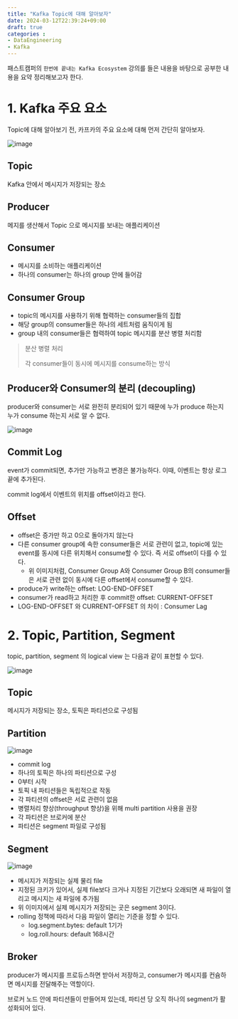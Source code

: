 ```yaml
---
title: "Kafka Topic에 대해 알아보자"
date: 2024-03-12T22:39:24+09:00
draft: true
categories :
- DataEngineering
- Kafka
---
```


패스트캠퍼의 `한번에 끝내는 Kafka Ecosystem` 강의를 들은 내용을 바탕으로 공부한 내용을 요약 정리해보고자 한다.

# 1. Kafka 주요 요소
Topic에 대해 알아보기 전, 카프카의 주요 요소에 대해 먼저 간단히 알아보자.

![image](https://github.com/yumin00/blog/assets/130362583/67cc48ca-556b-4266-af65-063ae45e5c68)

## Topic
Kafka 안에서 메시지가 저장되는 장소

## Producer
메지를 생산해서 Topic 으로 메시지를 보내는 애플리케이션

## Consumer
- 메시지를 소비하는 애플리케이션
- 하나의 consumer는 하나의 group 안에 들어감

## Consumer Group
- topic의 메시지를 사용하기 위해 협력하는 consumer들의 집합
- 해당 group의 consumer들은 하나의 세트처럼 움직이게 됨
- group 내의 consumer들은 협력하여 topic 메시지를 분산 병렬 처리함

> 분산 병렬 처리
> 
> 각 consumer들이 동시에 메시지를 consume하는 방식

## Producer와 Consumer의 분리 (decoupling)
producer와 consumer는 서로 완전히 분리되어 있기 때문에 누가 produce 하는지 누가 consume 하는지 서로 알 수 없다.

![image](https://github.com/yumin00/blog/assets/130362583/b01f4cd7-d7bf-4451-800a-fee61448e97a)
## Commit Log

event가 commit되면, 추가만 가능하고 변경은 불가능하다. 이때, 이벤트는 항상 로그 끝에 추가된다.

commit log에서 이벤트의 위치를 offset이라고 한다. 

## Offset
- offset은 증가만 하고 0으로 돌아가지 않는다
- 다른 consumer group에 속한 consumer들은 서로 관련이 없고, topic에 있는 event를 동시에 다른 위치해서 consume할 수 있다. 즉 서로 offset이 다를 수 있다.
  - 위 이미지처럼, Consumer Group A와 Consumer Group B의 consumer들은 서로 관련 없이 동시에 다른 offset에서 consume할 수 있다. 
- produce가 write하는 offset: LOG-END-OFFSET
- consumer가 read하고 처리한 후 commit한 offset: CURRENT-OFFSET
- LOG-END-OFFSET 와 CURRENT-OFFSET 의 차이 : Consumer Lag

# 2. Topic, Partition, Segment
topic, partition, segment 의 logical view 는 다음과 같이 표현할 수 있다.

![image](https://github.com/yumin00/blog/assets/130362583/72621784-1de4-4da9-a1c1-b28c69c45d34)

## Topic
메시지가 저장되는 장소, 토픽은 파티션으로 구성됨

## Partition
![image](https://github.com/yumin00/blog/assets/130362583/52a1720a-9143-4126-8abf-ec76a8577eb6)


- commit log
- 하나의 토픽은 하나의 파티션으로 구성
- 0부터 시작
- 토픽 내 파티션들은 독립적으로 작동
- 각 파티션의 offset은 서로 관련이 없음
- 병렬처리 향상(throughput 향상)을 위해 multi partition 사용을 권장
- 각 파티션은 브로커에 분산
- 파티션은 segment 파일로 구성됨

## Segment
![image](https://github.com/yumin00/blog/assets/130362583/212aa092-d037-4c3d-889c-dab0c9632fa3)

- 메시지가 저장되는 실제 물리 file
- 지정된 크키가 있어서, 실제 file보다 크거나 지정된 기간보다 오래되면 새 파일이 열리고 메시지는 새 파일에 추가됨
- 위 이미지에서 실제 메시지가 저장되는 곳은 segment 3이다.
- rolling 정책에 따라서 다음 파일이 열리는 기준을 정할 수 있다.
  - log.segment.bytes: default 1기가
  - log.roll.hours: default 168시간

## Broker
producer가 메시지를 프로듀스하면 받아서 저장하고, consumer가 메시지를 컨슘하면 메시지를 전달해주는 역할이다. 

브로커 노드 안에 파티션들이 만들어져 있는데, 파티션 당 오직 하나의 segment가 활성화되어 있다.

